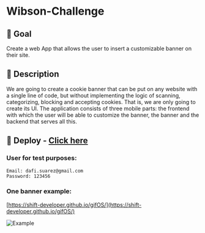 # Wibson-Challenge

## 🎯 Goal
Create a web App that allows the user to insert a customizable banner on their site.

## 📝 Description

We are going to create a cookie banner that can be put on any website with a single line of code, but without implementing the logic of scanning, categorizing, blocking and accepting cookies. That is, we are only going to create its UI.
The application consists of three mobile parts: the frontend with which the user will be able to customize the banner, the banner and the backend that serves all this.

## 🚀 Deploy - [Click here](https://challenge-wibson-shift-dev.herokuapp.com)

### User for test purposes:

```
Email: dafi.suarez@gmail.com
Password: 123456
````

### One banner example:

[https://shift-developer.github.io/gifOS/](https://shift-developer.github.io/gifOS/)

![Example](./banner-example.png)


